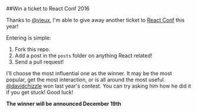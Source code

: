 ##Win a ticket to React Conf 2016

Thanks to [@vjeux](http://twitter.com/vjeux), I'm able to give away another ticket to [React Conf](http://conf.reactjs.com) this year!

Entering is simple:

1. Fork this repo.
2. Add a post in the `posts` folder on anything React related!
3. Send a pull request!

I'll choose the most influential one as the winner. It may be the most popular, get the most interaction, or is all around the most useful.
[@davidchizzle](http://twitter.com/davidchizzle) won last year's contest. You can try asking him how he did it if you get stuck! Good luck!

**The winner will be announced December 19th**
